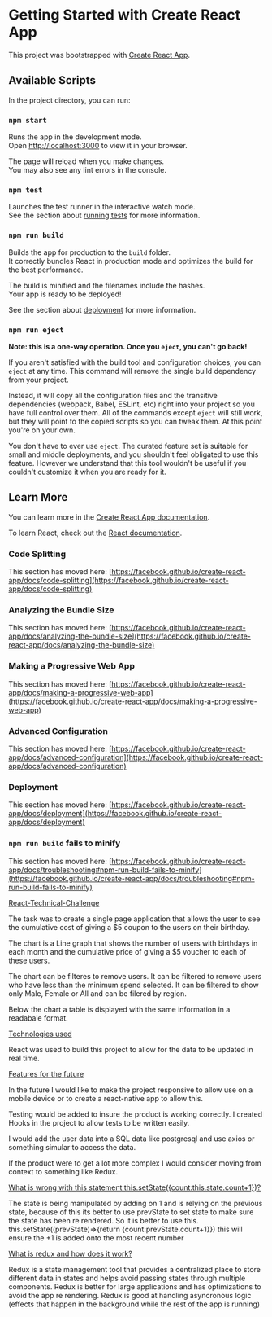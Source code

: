 # Getting Started with Create React App

This project was bootstrapped with [Create React App](https://github.com/facebook/create-react-app).

## Available Scripts

In the project directory, you can run:

### `npm start`

Runs the app in the development mode.\
Open [http://localhost:3000](http://localhost:3000) to view it in your browser.

The page will reload when you make changes.\
You may also see any lint errors in the console.

### `npm test`

Launches the test runner in the interactive watch mode.\
See the section about [running tests](https://facebook.github.io/create-react-app/docs/running-tests) for more information.

### `npm run build`

Builds the app for production to the `build` folder.\
It correctly bundles React in production mode and optimizes the build for the best performance.

The build is minified and the filenames include the hashes.\
Your app is ready to be deployed!

See the section about [deployment](https://facebook.github.io/create-react-app/docs/deployment) for more information.

### `npm run eject`

**Note: this is a one-way operation. Once you `eject`, you can't go back!**

If you aren't satisfied with the build tool and configuration choices, you can `eject` at any time. This command will remove the single build dependency from your project.

Instead, it will copy all the configuration files and the transitive dependencies (webpack, Babel, ESLint, etc) right into your project so you have full control over them. All of the commands except `eject` will still work, but they will point to the copied scripts so you can tweak them. At this point you're on your own.

You don't have to ever use `eject`. The curated feature set is suitable for small and middle deployments, and you shouldn't feel obligated to use this feature. However we understand that this tool wouldn't be useful if you couldn't customize it when you are ready for it.

## Learn More

You can learn more in the [Create React App documentation](https://facebook.github.io/create-react-app/docs/getting-started).

To learn React, check out the [React documentation](https://reactjs.org/).

### Code Splitting

This section has moved here: [https://facebook.github.io/create-react-app/docs/code-splitting](https://facebook.github.io/create-react-app/docs/code-splitting)

### Analyzing the Bundle Size

This section has moved here: [https://facebook.github.io/create-react-app/docs/analyzing-the-bundle-size](https://facebook.github.io/create-react-app/docs/analyzing-the-bundle-size)

### Making a Progressive Web App

This section has moved here: [https://facebook.github.io/create-react-app/docs/making-a-progressive-web-app](https://facebook.github.io/create-react-app/docs/making-a-progressive-web-app)

### Advanced Configuration

This section has moved here: [https://facebook.github.io/create-react-app/docs/advanced-configuration](https://facebook.github.io/create-react-app/docs/advanced-configuration)

### Deployment

This section has moved here: [https://facebook.github.io/create-react-app/docs/deployment](https://facebook.github.io/create-react-app/docs/deployment)

### `npm run build` fails to minify

This section has moved here: [https://facebook.github.io/create-react-app/docs/troubleshooting#npm-run-build-fails-to-minify](https://facebook.github.io/create-react-app/docs/troubleshooting#npm-run-build-fails-to-minify)

<u>React-Technical-Challenge</u>

The task was to create a single page application that allows the user to see the cumulative cost of giving a $5 coupon to the users on their birthday.

The chart is a Line graph that shows the number of users with birthdays in each month and the cumulative price of giving a $5 voucher to each of these users.

The chart can be filteres to remove users. It can be filtered to remove users who have less than the minimum spend selected. It can be filtered to show only Male, Female or All and can be filered by region.

Below the chart a table is displayed with the same information in a readabale format.

<u>Technologies used</u>

React was used to build this project to allow for the data to be updated in real time.

<u>Features for the future</u>

In the future I would like to make the project responsive to allow use on a mobile device or to create a react-native app to allow this.

Testing would be added to insure the product is working correctly. I created Hooks in the project to allow tests to be written easily.

I would add the user data into a SQL data like postgresql and use axios or something simular to access the data.

If the product were to get a lot more complex I would consider moving from context to something like Redux.

<u>What is wrong with this statement this.setState({count:this.state.count+1})?</u>

The state is being manipulated by adding on 1 and is relying on the previous state, because of this its better to use prevState to set state to make sure the state has been re rendered. So it is better to use this. this.setState((prevState)=>{return {count:prevState.count+1}}) this will ensure the +1 is added onto the most recent number

<u>What is redux and how does it work?</U>

Redux is a state management tool that provides a centralized place to store different data in states and helps avoid passing states through multiple components. Redux is better for large applications and has optimizations to avoid the app re rendering. Redux is good at handling asyncronous logic (effects that happen in the background while the rest of the app is running)
